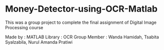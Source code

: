 # Money-Detector-using-OCR-Matlab

This was a group project to complete the final assignment of Digital Image Processing course

Made by : MATLAB
Library : OCR
Group Member : Wanda Hamidah, Tsabita Syalzabila, Nurul Amanda Pratiwi
